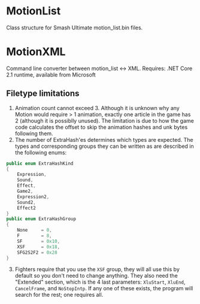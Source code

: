 # MotionList
Class structure for Smash Ultimate motion_list.bin files.

# MotionXML
Command line converter between motion_list <-> XML. Requires: .NET Core 2.1 runtime, available from Microsoft

## Filetype limitations
1) Animation count cannot exceed 3. Although it is unknown why any Motion would require > 1 animation, exactly one article in the game has 2 (although it is possiblly unused). The limitation is due to how the game code calculates the offset to skip the animation hashes and unk bytes following them.
2) The number of ExtraHash'es determines which types are expected. The types and corresponding groups they can be written as are described in the following enums:
```cs
public enum ExtraHashKind
{
    Expression,
    Sound,
    Effect,
    Game2,
    Expression2,
    Sound2,
    Effect2
}
public enum ExtraHashGroup
{
    None     = 0,
    F        = 8,
    SF       = 0x10,
    XSF      = 0x18,
    SFG2S2F2 = 0x28
}
```
3) Fighters require that you use the `XSF` group, they will all use this by default so you don't need to change anything. They also need the "Extended" section, which is the 4 last parameters: `XluStart`, `XluEnd`, `CancelFrame`, and `NoStopIntp`. If any one of these exists, the program will search for the rest; one requires all.
